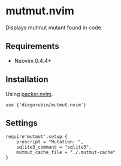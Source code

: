 # mutmut.nvim

Displays mutmut mutant found in code.

## Requirements

- Neovim 0.4.4+

## Installation

Using [packer.nvim](https://github.com/wbthomason/packer.nvim).

```
use {'diegorubin/mutmut.nvim'}
```

## Settings

```
require'mutmut'.setup {
    prescript = "Mutation: ",
    sqlite3_command = "sqlite3",
    mutmut_cache_file = "./.mutmut-cache"
}
```
